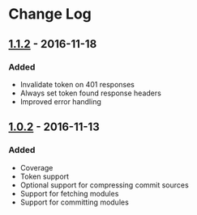 # Change Log

## [1.1.2] - 2016-11-18
### Added
- Invalidate token on 401 responses
- Always set token found response headers
- Improved error handling

## [1.0.2] - 2016-11-13
### Added
- Coverage
- Token support
- Optional support for compressing commit sources
- Support for fetching modules
- Support for committing modules

[1.0.2]: https://github.com/langri-sha/screeps-scripts/compare/283a050...v1.0.2
[1.1.2]: https://github.com/langri-sha/screeps-scripts/compare/v1.0.2...v1.1.2
